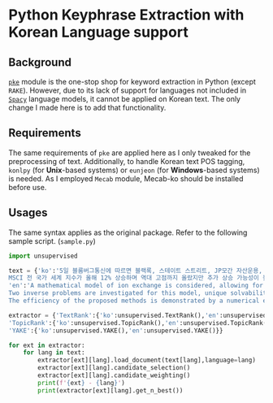 # Python Keyphrase Extraction with Korean Language support

## Background
[`pke`](https://github.com/boudinfl/pke) module is the one-stop shop for keyword extraction in Python (except `RAKE`). However, due to its lack of support for languages not included in [`Spacy`](https://spacy.io) language models, it cannot be applied on Korean text. The only change I made here is to add that functionality.

## Requirements
The same requirements of `pke` are applied here as I only tweaked for the preprocessing of text. Additionally, to handle Korean text POS tagging, `konlpy` (for **Unix**-based systems) or `eunjeon` (for **Windows**-based systems) is needed. As I employed `Mecab` module, Mecab-ko should be installed before use.

## Usages
The same syntax applies as the original package.
Refer to the following sample script. (`sample.py`)

``` python
import unsupervised

text = {'ko':'5일 블룸버그통신에 따르면 블랙록, 스테이트 스트리트, JP모간 자산운용, UBS 자산운용 등 세계 최대 규모 자산운용사들은 올해 하반기에도 주식시장이 계속해서 오를 것이란 전망을 제시하고 있다. \
MSCI 전 국가 세계 지수가 올해 12% 상승하며 역대 고점까지 올랐지만 추가 상승 가능성이 높다는 것이다.',
'en':'A mathematical model of ion exchange is considered, allowing for ion exchanger compression in the process of ion exchange. \
Two inverse problems are investigated for this model, unique solvability is proved, and numerical solution methods are proposed. \
The efficiency of the proposed methods is demonstrated by a numerical experiment.'}

extractor = {'TextRank':{'ko':unsupervised.TextRank(),'en':unsupervised.TextRank()},
'TopicRank':{'ko':unsupervised.TopicRank(),'en':unsupervised.TopicRank()},
'YAKE':{'ko':unsupervised.YAKE(),'en':unsupervised.YAKE()}}

for ext in extractor:
    for lang in text:
        extractor[ext][lang].load_document(text[lang],language=lang)
        extractor[ext][lang].candidate_selection()
        extractor[ext][lang].candidate_weighting()
        print(f'{ext} - {lang}')
        print(extractor[ext][lang].get_n_best())
```
